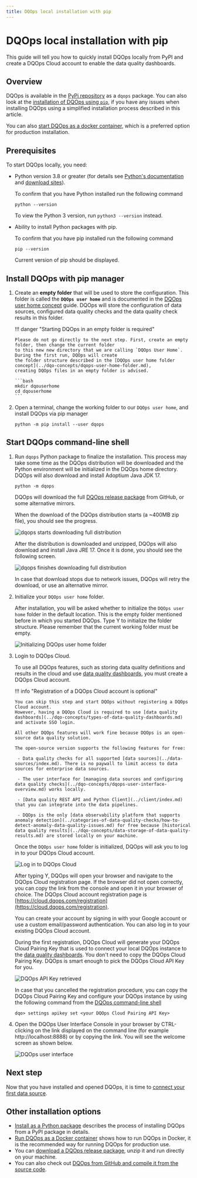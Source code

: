 ```yaml
---
title: DQOps local installation with pip
---
```

# DQOps local installation with pip
This guide will tell you how to quickly install DQOps locally from PyPI and create a DQOps Cloud account to enable the data quality dashboards.

## Overview
DQOps is available in the  [PyPi repository](https://pypi.org/project/dqops/) as a `dqops` package. 
You can also look at the [installation of DQOps using `pip`](../dqops-installation/install-dqops-using-pip.md),
if you have any issues when installing DQOps using a simplified installation process described in this article.

You can also [start DQOps as a docker container](../dqops-installation/run-dqops-as-docker-container.md), which is
a preferred option for production installation.


## Prerequisites

To start DQOps locally, you need:

  - Python version 3.8 or greater (for details see [Python's documentation](https://www.python.org/doc/) and [download sites](https://www.python.org/downloads/)).

    To confirm that you have Python installed run the following command

    ```
    python --version
    ```
    
    To view the Python 3 version, run `python3 --version` instead.


  - Ability to install Python packages with pip.
    
    To confirm that you have pip installed run the following command

    ```
    pip --version
    ```
    
    Current version of pip should be displayed.


## Install DQOps with pip manager

1.  Create an **empty folder** that will be used to store the configuration. 
    This folder is called the **`DQOps user home`** and is documented in the
    [DQOps user home concept](../dqo-concepts/dqops-user-home-folder.md) guide.
    DQOps will store the configuration of data sources, configured data quality checks and the data quality check
    results in this folder.

    !!! danger "Starting DQOps in an empty folder is required"

        Please do not go directly to the next step. First, create an empty folder, then change the current folder
        to this new new directory that we are calling `DQOps User Home`. During the first run, DQOps will create
        the folder structure described in the [DQOps user home folder concept](../dqo-concepts/dqops-user-home-folder.md),
        creating DQOps files in an empty folder is advised.

        ```bash
        mkdir dqouserhome
        cd dqouserhome
        ```

2.  Open a terminal, change the working folder to our `DQOps user home`, and install DQOps via pip manager

    ```
    python -m pip install --user dqops
    ```


## Start DQOps command-line shell

1.  Run `dqops` Python package to finalize the installation. This process may take some time as the DQOps distribution will be downloaded
    and the Python environment will be initialized in the DQOps home directory. DQOps will also download and install Adoptium Java JDK 17.

    ```
    python -m dqops
    ```

    DQOps will download the full [DQOps release package](../dqops-installation/install-dqops-from-release-package.md)
    from GitHub, or some alternative mirrors.

    When the download of the DQOps distribution starts (a ~400MB zip file), you should see the progress.

    ![dqops starts downloading full distribution](https://dqops.com/docs/images/getting-started/dqops-download-by-pip-started-min.png)

    After the distribution is downloaded and unzipped, DQOps will also download and install Java JRE 17.
    Once it is done, you should see the following screen.

    ![dqops finishes downloading full distribution](https://dqops.com/docs/images/getting-started/dqops-download-by-pip-finished-min.png)

    In case that download stops due to network issues, DQOps will retry the download, or use an alternative mirror.

2.  Initialize your `DQOps user home` folder.

    After installation, you will be asked whether to initialize the `DQOps user home` folder in the default location. 
    This is the empty folder mentioned before in which you started DQOps. 
    Type Y to initialize the folder structure. Please remember that the current working folder must be empty.  

    ![Initializing DQOps user home folder](https://dqops.com/docs/images/getting-started/initializing-user-home-folder2.png)

3.  Login to DQOps Cloud.
   
    To use all DQOps features, such as storing data quality definitions and results in the cloud
    and use [data quality dashboards](../dqo-concepts/types-of-data-quality-dashboards.md), you
    must create a DQOps Cloud account.
 
    !!! info "Registration of a DQOps Cloud account is optional"

        You can skip this step and start DQOps without registering a DQOps Cloud account.
        However, having a DQOps Cloud is required to use [data quality dashboards](../dqo-concepts/types-of-data-quality-dashboards.md) and activate SSO login. 
        
        All other DQOps features will work fine because DQOps is an open-source data quality solution.
 
        The open-source version supports the following features for free:
 
         - Data quality checks for all supported [data sources](../data-sources/index.md). There is no paywall to limit access to data sources for enterprise data sources.

         - The user interface for [managing data sources and configuring data quality checks](../dqo-concepts/dqops-user-interface-overview.md) works locally.

         - [Data quality REST API and Python Client](../client/index.md) that you can integrate into the data pipelines.

         - DQOps is the only [data observability platform that supports anomaly detection](../categories-of-data-quality-checks/how-to-detect-anomaly-data-quality-issues.md) for free because [historical data quality results](../dqo-concepts/data-storage-of-data-quality-results.md) are stored locally on your machine.

    Once the `DQOps user home` folder is initialized, DQOps will ask you to log in to your DQOps Cloud account.

    ![Log in to DQOps Cloud](https://dqops.com/docs/images/getting-started/log-in-to-dqops-cloud3.png)

    After typing Y, DQOps will open your browser and navigate to the DQOps Cloud registration page.
    If the browser did not open correctly, you can copy the link from the console and open it in your browser of choice.
    The DQOps Cloud account registration page is [https://cloud.dqops.com/registration](https://cloud.dqops.com/registration).

    You can create your account by signing in with your Google account or use a custom email/password authentication.
    You can also log in to your existing DQOps Cloud account.

    During the first registration, DQOps Cloud will generate your DQOps Cloud Pairing Key that is used to connect your local
    DQOps instance to the [data quality dashboards](../dqo-concepts/types-of-data-quality-dashboards.md).
    You don't need to copy the DQOps Cloud Pairing Key. DQOps is smart enough to pick the DQOps Cloud API Key for you.

    ![DQOps API Key retrieved](https://dqops.com/docs/images/getting-started/dqops-api-key-retrieved.png)

    In case that you cancelled the registration procedure, you can copy the DQOps Cloud Pairing Key and configure your DQOps instance
    by using the following command from the [DQOps command-line shell](../dqo-concepts/command-line-interface.md)

    ```
    dqo> settings apikey set <your DQOps Cloud Pairing API Key>
    ```

4.  Open the DQOps User Interface Console in your browser by CTRL-clicking on the link displayed on the command line (for example http://localhost:8888) 
    or by copying the link. You will see the welcome screen as shown below. 

    ![DQOps user interface](https://dqops.com/docs/images/getting-started/dqops-user-interface.png)

## Next step

Now that you have installed and opened DQOps, it is time to
[connect your first data source](add-data-source-connection.md).

## Other installation options
- [Install as a Python package](../dqops-installation/install-dqops-using-pip.md) describes the process of installing DQOps from a PyPI package in details.
- [Run DQOps as a Docker container](../dqops-installation/run-dqops-as-docker-container.md) shows how to run DQOps in Docker, it is the recommended way for running DQOps for production use.
- You can [download a DQOps release package](../dqops-installation/install-dqops-from-release-package.md), unzip it and run directly on your machine.
- You can also check out [DQOps from GitHub and compile it from the source code](../dqops-installation/install-dqops-from-github.md).
